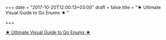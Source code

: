+++
date = "2017-10-20T12:00:13+03:00"
draft = false
title = "★ Ultimate Visual Guide to Go Enums ★  "

+++

<p><a href="https://blog.learngoprogramming.com/golang-const-type-enums-iota-bc4befd096d3?gi=ebe287af7675">★ Ultimate Visual Guide to Go Enums ★  </a></p>
